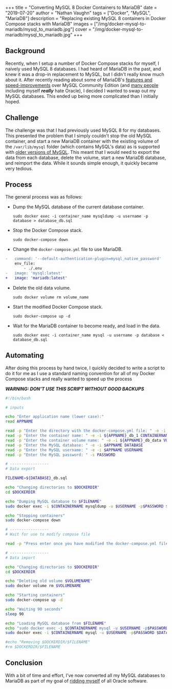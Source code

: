 +++
title = "Converting MySQL 8 Docker Containers to MariaDB"
date = "2019-07-20"
author = "Nathan Vaughn"
tags = ["Docker", "MySQL", "MariaDB"]
description = "Replacing existing MySQL 8 containers in Docker Compose stacks with MariaDB"
images = ["/img/docker-mysql-to-mariadb/mysql_to_mariadb.jpg"]
cover = "/img/docker-mysql-to-mariadb/mysql_to_mariadb.jpg"
+++

## Background

Recently, when I setup a number of Docker Compose stacks for myself, I naively
used MySQL 8 databases. I had heard of MariaDB in the past, and knew it was a
drop-in replacement to MySQL, but I didn't really know much about it.
After recently reading about some of MariaDB's
[features and speed-improvements](https://mariadb.com/kb/en/library/mariadb-vs-mysql-features/)
over MySQL Community Edition
(and [many people](https://www.reddit.com/r/sysadmin/search/?q=flair_name%3A%22Rant%22%20oracle&restrict_sr=1)
including myself ***really*** hate Oracle),
I decided I wanted to swap out my MySQL databases.
This ended up being more complicated than I initially hoped.

## Challenge

The challenge was that I had previously used MySQL 8 for my databases.
This presented the problem that I simply couldn't stop the old MySQL container,
and start a new MariaDB container with the existing volume of the `/var/lib/mysql`
folder (which contains MySQL's data) as is supported
with [older versions of MySQL](https://mariadb.com/kb/en/library/upgrading-from-mysql-to-mariadb/).
This meant that I would need to export the data from each database, delete the volume,
start a new MariaDB database, and reimport the data. While it sounds simple enough,
it quickly became very tedious.

## Process

The general process was as follows:

-   Dump the MySQL database of the current database container.

    `sudo docker exec -i container_name mysqldump -u username -p database > database_db.sql`

-   Stop the Docker Compose stack.

    `sudo docker-compose down`

-   Change the `docker-compose.yml` file to use MariaDB.

```diff
-   command: '--default-authentication-plugin=mysql_native_password'
    env_file:
        - ./.env
-   image: 'mysql:latest'
+   image: 'mariadb:latest'
```

-   Delete the old data volume.

    `sudo docker volume rm volume_name`

-   Start the modified Docker Compose stack.

    `sudo docker-compose up -d`

-   Wait for the MariaDB container to become ready, and load in the data.

    `sudo docker exec -i container_name mysql -u username -p database < database_db.sql`

## Automating

After doing this process by hand twice, I quickly decided to write a script to do it
for me as I use a standard naming convention for all of my Docker Compose stacks and really
wanted to speed up the process

***WARNING: DON'T USE THIS SCRIPT WITHOUT GOOD BACKUPS***

```bash
#!/bin/bash

# inputs

echo "Enter application name (lower case):"
read APPNAME

read -p "Enter the directory with the docker-compose.yml file: " -e -i `pwd`/$APPNAME DOCKERDIR
read -p "Enter the container name: " -e -i ${APPNAME}_db_1 CONTAINERNAME
read -p "Enter the container volume name: " -e -i ${APPNAME}_db_data VOLUMENAME
read -p "Enter the MySQL database: " -e -i $APPNAME DATABASE
read -p "Enter the MySQL username: " -e -i $APPNAME USERNAME
read -p "Enter the MySQL password: " -s PASSWORD

# -----------------
# Data export

FILENAME=${DATABASE}_db.sql

echo "Changing directories to $DOCKERDIR"
cd $DOCKERDIR

echo "Dumping MySQL database to $FILENAME"
sudo docker exec -i $CONTAINERNAME mysqldump -u $USERNAME -p$PASSWORD $DATABASE > $FILENAME

echo "Stopping containers"
sudo docker-compose down

# -----------------
# Wait for use to modify compose file

read -p "Press enter once you have modified the docker-compose.yml file"

# -----------------
# Data import

echo "Changing directories to $DOCKERDIR"
cd $DOCKERDIR

echo "Deleting old volume $VOLUMENAME"
sudo docker volume rm $VOLUMENAME

echo "Starting containers"
sudo docker-compose up -d

echo "Waiting 90 seconds"
sleep 90

echo "Loading MySQL database from $FILENAME"
echo "sudo docker exec -i $CONTAINERNAME mysql -u $USERNAME -p$PASSWORD $DATABASE < $FILENAME"
sudo docker exec -i $CONTAINERNAME mysql -u $USERNAME -p$PASSWORD $DATABASE < $FILENAME

#echo "Removing $DOCKERDIR/$FILENAME"
#rm $DOCKERDIR/$FILENAME
```

## Conclusion

With a bit of time and effort, I've now converted all my MySQL databases to MariaDB
as part of my goal of [ridding myself](https://www.cnbc.com/2018/08/01/amazon-plans-to-move-off-oracle-software-by-early-2020.html) of all Oracle software.
